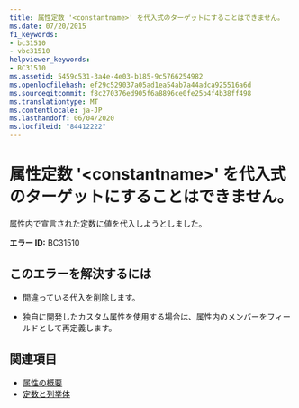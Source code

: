 ```yaml
---
title: 属性定数 '<constantname>' を代入式のターゲットにすることはできません。
ms.date: 07/20/2015
f1_keywords:
- bc31510
- vbc31510
helpviewer_keywords:
- BC31510
ms.assetid: 5459c531-3a4e-4e03-b185-9c5766254982
ms.openlocfilehash: ef29c529037a05ad1ea54ab7a44adca925516a6d
ms.sourcegitcommit: f8c270376ed905f6a8896ce0fe25b4f4b38ff498
ms.translationtype: MT
ms.contentlocale: ja-JP
ms.lasthandoff: 06/04/2020
ms.locfileid: "84412222"
---
```

# <a name="attribute-constant-constantname-cannot-be-the-target-of-an-assignment"></a>属性定数 '\<constantname>' を代入式のターゲットにすることはできません。
属性内で宣言された定数に値を代入しようとしました。  
  
 **エラー ID:** BC31510  
  
## <a name="to-correct-this-error"></a>このエラーを解決するには  
  
- 間違っている代入を削除します。  
  
- 独自に開発したカスタム属性を使用する場合は、属性内のメンバーをフィールドとして再定義します。  
  
## <a name="see-also"></a>関連項目

- [属性の概要](../programming-guide/concepts/attributes/index.md)
- [定数と列挙体](../language-reference/constants-and-enumerations.md)
